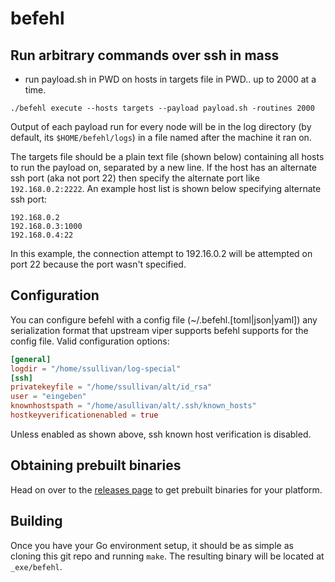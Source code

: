 # befehl
## Run arbitrary commands over ssh in mass

- run payload.sh in PWD on hosts in targets file in PWD.. up to 2000 at a time.

`./befehl execute --hosts targets --payload payload.sh -routines 2000`

Output of each payload run for every node will be in the log directory (by default, its `$HOME/befehl/logs`) in a file named after the machine it ran on.

The targets file should be a plain text file (shown below) containing all hosts to run the payload on, separated by a new line. If the host has an alternate ssh port (aka not port 22) then specify the alternate port like `192.168.0.2:2222`. An example host list is shown below specifying alternate ssh port:

```
192.168.0.2
192.168.0.3:1000
192.168.0.4:22
```

In this example, the connection attempt to 192.16.0.2 will be attempted on port 22 because the port wasn't specified.

## Configuration

You can configure befehl with a config file (~/.befehl.[toml|json|yaml]) any serialization format that upstream viper supports befehl supports for the config file. Valid configuration options:

```toml
[general]
logdir = "/home/ssullivan/log-special"
[ssh]
privatekeyfile = "/home/ssullivan/alt/id_rsa"
user = "eingeben"
knownhostspath = "/home/asullivan/alt/.ssh/known_hosts"
hostkeyverificationenabled = true
```

Unless enabled as shown above, ssh known host verification is disabled.

## Obtaining prebuilt binaries

Head on over to the [releases page](https://github.com/sgsullivan/befehl/releases) to get prebuilt binaries for your platform.

## Building

Once you have your Go environment setup, it should be as simple as cloning this git repo and running `make`. The resulting binary will be located at `_exe/befehl`.
